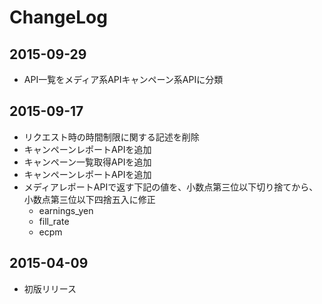 # ChangeLog

## 2015-09-29

* API一覧をメディア系APIキャンペーン系APIに分類

## 2015-09-17

* リクエスト時の時間制限に関する記述を削除
* キャンペーンレポートAPIを追加
* キャンペーン一覧取得APIを追加
* キャンペーンレポートAPIを追加
* メディアレポートAPIで返す下記の値を、小数点第三位以下切り捨てから、小数点第三位以下四捨五入に修正
  - earnings_yen
  - fill_rate
  - ecpm

## 2015-04-09

* 初版リリース
